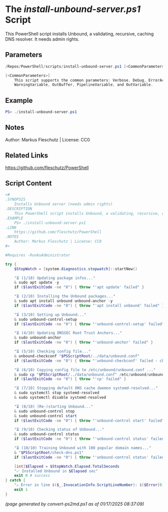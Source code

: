 The *install-unbound-server.ps1* Script
===========================

This PowerShell script installs Unbound, a validating, recursive, caching DNS resolver. It needs admin rights.

Parameters
----------
```powershell
/Repos/PowerShell/scripts/install-unbound-server.ps1 [<CommonParameters>]

[<CommonParameters>]
    This script supports the common parameters: Verbose, Debug, ErrorAction, ErrorVariable, WarningAction, 
    WarningVariable, OutBuffer, PipelineVariable, and OutVariable.
```

Example
-------
```powershell
PS> ./install-unbound-server.ps1

```

Notes
-----
Author: Markus Fleschutz | License: CC0

Related Links
-------------
https://github.com/fleschutz/PowerShell

Script Content
--------------
```powershell
<#
.SYNOPSIS
	Installs Unbound server (needs admin rights)
.DESCRIPTION
	This PowerShell script installs Unbound, a validating, recursive, caching DNS resolver. It needs admin rights.
.EXAMPLE
	PS> ./install-unbound-server.ps1
.LINK
	https://github.com/fleschutz/PowerShell
.NOTES
	Author: Markus Fleschutz | License: CC0
#>

#Requires -RunAsAdministrator

try {
	$StopWatch = [system.diagnostics.stopwatch]::startNew()

	"⏳ (1/10) Updating package infos..."
	& sudo apt update -y
	if ($lastExitCode -ne "0") { throw "'apt update' failed" }

	"⏳ (2/10) Installing the Unbound packages..."
	& sudo apt install unbound unbound-anchor -y
	if ($lastExitCode -ne "0") { throw "'apt install unbound' failed" }

	"⏳ (3/10) Setting up Unbound..."
	& sudo unbound-control-setup
	if ($lastExitCode -ne "0") { throw "'unbound-control-setup' failed" }

	"⏳ (4/10) Updating DNSSEC Root Trust Anchors..."
	& sudo unbound-anchor
	if ($lastExitCode -ne "0") { throw "'unbound-anchor' failed" }

	"⏳ (5/10) Checking config file..."
	& unbound-checkconf "$PSScriptRoot/../data/unbound.conf"
	if ($lastExitCode -ne "0") { throw "'unbound-checkconf' failed - check the syntax" }

	"⏳ (6/10) Copying config file to /etc/unbound/unbound.conf ..."
	& sudo cp "$PSScriptRoot/../data/unbound.conf" /etc/unbound/unbound.conf
	if ($lastExitCode -ne "0") { throw "'cp' failed" }

	"⏳ (7/10) Stopping default DNS cache daemon systemd-resolved..."
	& sudo systemctl stop systemd-resolved
	& sudo systemctl disable systemd-resolved

	"⏳ (8/10) (Re-)starting Unbound..."
	& sudo unbound-control stop
	& sudo unbound-control start
	if ($lastExitCode -ne "0") { throw "'unbound-control start' failed" }

	"⏳ (9/10) Checking status of Unbound..."
	& sudo unbound-control status
	if ($lastExitCode -ne "0") { throw "'unbound-control status' failed" }

	"⏳ (10/10) Training Unbound with 100 popular domain names..."
	& "$PSScriptRoot/check-dns.ps1" 
	if ($lastExitCode -ne "0") { throw "'unbound-control status' failed" }

	[int]$Elapsed = $StopWatch.Elapsed.TotalSeconds
	"✅ Installed Unbound in $Elapsed sec"
	exit 0 # success
} catch {
	"⚠️ Error in line $($_.InvocationInfo.ScriptLineNumber): $($Error[0])"
	exit 1
}
```

*(page generated by convert-ps2md.ps1 as of 01/17/2025 08:37:09)*
